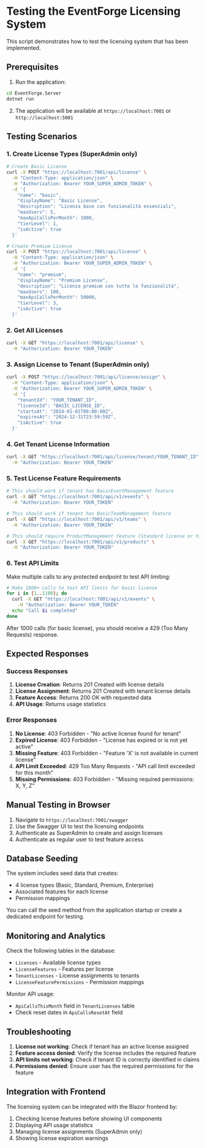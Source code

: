 # Testing the EventForge Licensing System

This script demonstrates how to test the licensing system that has been implemented.

## Prerequisites

1. Run the application:
```bash
cd EventForge.Server
dotnet run
```

2. The application will be available at `https://localhost:7001` or `http://localhost:5001`

## Testing Scenarios

### 1. Create License Types (SuperAdmin only)

```bash
# Create Basic License
curl -X POST "https://localhost:7001/api/license" \
  -H "Content-Type: application/json" \
  -H "Authorization: Bearer YOUR_SUPER_ADMIN_TOKEN" \
  -d '{
    "name": "basic",
    "displayName": "Basic License",
    "description": "Licenza base con funzionalità essenziali",
    "maxUsers": 5,
    "maxApiCallsPerMonth": 1000,
    "tierLevel": 1,
    "isActive": true
  }'

# Create Premium License
curl -X POST "https://localhost:7001/api/license" \
  -H "Content-Type: application/json" \
  -H "Authorization: Bearer YOUR_SUPER_ADMIN_TOKEN" \
  -d '{
    "name": "premium",
    "displayName": "Premium License",
    "description": "Licenza premium con tutte le funzionalità",
    "maxUsers": 100,
    "maxApiCallsPerMonth": 50000,
    "tierLevel": 3,
    "isActive": true
  }'
```

### 2. Get All Licenses

```bash
curl -X GET "https://localhost:7001/api/license" \
  -H "Authorization: Bearer YOUR_TOKEN"
```

### 3. Assign License to Tenant (SuperAdmin only)

```bash
curl -X POST "https://localhost:7001/api/license/assign" \
  -H "Content-Type: application/json" \
  -H "Authorization: Bearer YOUR_SUPER_ADMIN_TOKEN" \
  -d '{
    "tenantId": "YOUR_TENANT_ID",
    "licenseId": "BASIC_LICENSE_ID",
    "startsAt": "2024-01-01T00:00:00Z",
    "expiresAt": "2024-12-31T23:59:59Z",
    "isActive": true
  }'
```

### 4. Get Tenant License Information

```bash
curl -X GET "https://localhost:7001/api/license/tenant/YOUR_TENANT_ID" \
  -H "Authorization: Bearer YOUR_TOKEN"
```

### 5. Test License Feature Requirements

```bash
# This should work if tenant has BasicEventManagement feature
curl -X GET "https://localhost:7001/api/v1/events" \
  -H "Authorization: Bearer YOUR_TOKEN"

# This should work if tenant has BasicTeamManagement feature  
curl -X GET "https://localhost:7001/api/v1/teams" \
  -H "Authorization: Bearer YOUR_TOKEN"

# This should require ProductManagement feature (Standard license or higher)
curl -X GET "https://localhost:7001/api/v1/products" \
  -H "Authorization: Bearer YOUR_TOKEN"
```

### 6. Test API Limits

Make multiple calls to any protected endpoint to test API limiting:

```bash
# Make 1000+ calls to test API limits for basic license
for i in {1..1100}; do
  curl -X GET "https://localhost:7001/api/v1/events" \
    -H "Authorization: Bearer YOUR_TOKEN"
  echo "Call $i completed"
done
```

After 1000 calls (for basic license), you should receive a 429 (Too Many Requests) response.

## Expected Responses

### Success Responses

1. **License Creation**: Returns 201 Created with license details
2. **License Assignment**: Returns 201 Created with tenant license details  
3. **Feature Access**: Returns 200 OK with requested data
4. **API Usage**: Returns usage statistics

### Error Responses

1. **No License**: 403 Forbidden - "No active license found for tenant"
2. **Expired License**: 403 Forbidden - "License has expired or is not yet active"
3. **Missing Feature**: 403 Forbidden - "Feature 'X' is not available in current license"
4. **API Limit Exceeded**: 429 Too Many Requests - "API call limit exceeded for this month"
5. **Missing Permissions**: 403 Forbidden - "Missing required permissions: X, Y, Z"

## Manual Testing in Browser

1. Navigate to `https://localhost:7001/swagger`
2. Use the Swagger UI to test the licensing endpoints
3. Authenticate as SuperAdmin to create and assign licenses
4. Authenticate as regular user to test feature access

## Database Seeding

The system includes seed data that creates:
- 4 license types (Basic, Standard, Premium, Enterprise)
- Associated features for each license
- Permission mappings

You can call the seed method from the application startup or create a dedicated endpoint for testing.

## Monitoring and Analytics

Check the following tables in the database:
- `Licenses` - Available license types
- `LicenseFeatures` - Features per license
- `TenantLicenses` - License assignments to tenants
- `LicenseFeaturePermissions` - Permission mappings

Monitor API usage:
- `ApiCallsThisMonth` field in `TenantLicenses` table
- Check reset dates in `ApiCallsResetAt` field

## Troubleshooting

1. **License not working**: Check if tenant has an active license assigned
2. **Feature access denied**: Verify the license includes the required feature
3. **API limits not working**: Check if tenant ID is correctly identified in claims
4. **Permissions denied**: Ensure user has the required permissions for the feature

## Integration with Frontend

The licensing system can be integrated with the Blazor frontend by:
1. Checking license features before showing UI components
2. Displaying API usage statistics
3. Managing license assignments (SuperAdmin only)
4. Showing license expiration warnings